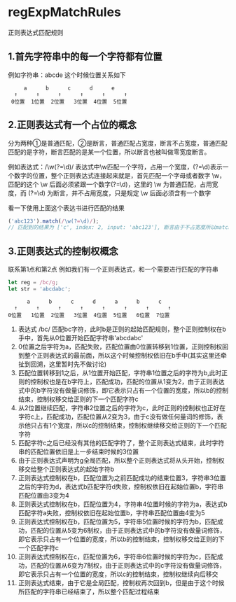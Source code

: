 # regExpMatchRules
正则表达式匹配规则

## 1.首先字符串中的每一个字符都有位置

例如字符串：abcde
这个时候位置关系如下
```
     a      b      c      d      e
  ↑      ↑      ↑      ↑      ↑      ↑
 0位置  1位置  2位置   3位置  4位置  5位置
```

## 2.正则表达式有一个占位的概念

分为两种①是普通匹配，②是断言，普通匹配占宽度，断言不占宽度，普通匹配匹配的是字符，断言匹配的是某一个位置，所以断言也被叫做零宽度断言。

例如表达式：/\w(?=\d)/
表达式中\w匹配一个字符，占用一个宽度，(?=\d)表示一个数字的位置，整个正则表达式连接起来就是，首先匹配一个字母或者数字 \w，匹配的这个 \w 后面必须紧跟一个数字(?=\d)，这里的 \w 为普通匹配，占用宽度，而 (?=\d) 为断言，并不占用宽度，只是规定 \w 后面必须含有一个数字

看一下使用上面这个表达书进行匹配的结果
```javascript
('abc123').match(/\w(?=\d)/);
// 匹配到的结果为 ['c', index: 2, input: 'abc123'], 断言由于不占宽度所以match的结果只有字符'c'
```
## 3.正则表达式的控制权概念

联系第1点和第2点
例如我们有一个正则表达式，和一个需要进行匹配的字符串
```javascript
let reg = /bc/g;
let str = 'abcdabc';
```
```
      a      b      c      d      a      b      c
  ↑      ↑      ↑      ↑      ↑      ↑      ↑      ↑
0位置   1位置  2位置   3位置  4位置  5位置   6位置  7位置
```

1) 表达式 /bc/ 匹配bc字符，此时b是正则的起始匹配规则，整个正则控制权在b手中，首先从0位置开始匹配字符串'abcdabc'<br/>
2) 0位置之后字符为a，匹配失败，匹配位置由0位置转移到1位置，正则控制权回到整个正则表达式的最前面，所以这个时候控制权依旧在b手中(其实这里还牵扯到回溯，这里暂时先不做讨论)<br/>
3) 匹配位置转移到1之后，从1位置开始匹配，字符串1位置之后的字符为b,此时正则的控制权也是在b字符上，匹配成功，匹配的位置从1变为2，由于正则表达式中的b字符没有做量词修饰，即它表示只占有一个位置的宽度，所以b的控制结束，控制权移交给正则的下一个匹配字符c<br/>
4) 从2位置继续匹配，字符串2位置之后的字符为c，此时正则的控制权也正好在字符c上，匹配成功，匹配位置从2变为3，由于c没有做任何量词的修饰，表示他只占有1个宽度，所以c的控制结束，控制权继续移交给正则的下一个匹配字符<br/>
5) 匹配字符c之后已经没有其他的匹配字符了，整个正则表达式结束，此时字符串的匹配位置依旧是上一步结束时候的3位置<br/>
6) 由于正则表达式声明为g全局匹配，所以整个正则表达式将从头开始，控制权移交给整个正则表达式的起始字符b<br/>
7) 正则表达式控制权在b，匹配位置为之前匹配成功的结束位置3，字符串3位置之后的字符为d，表达式b匹配字符d失败，控制权依旧在起始位置b，字符串匹配位置由3变为4<br/>
8) 正则表达式控制权在b，匹配位置为4，字符串4位置时候的字符为a，表达式b匹配字符a失败，控制权依旧在起始位置b，字符串匹配位置由4变为5<br/>
9) 正则表达式控制权在b，匹配位置为5，字符串5位置时候的字符为b，匹配成功，匹配的位置从5变为6制权，由于正则表达式中的b字符没有做量词修饰，即它表示只占有一个位置的宽度，所以b的控制结束，控制权移交给正则的下一个匹配字符c<br/>
10) 正则表达式控制权在c，匹配位置为6，字符串6位置时候的字符为c，匹配成功，匹配的位置从6变为7制权，由于正则表达式中的c字符没有做量词修饰，即它表示只占有一个位置的宽度，所以c的控制结束，控制权继续向后移交<br/>
11) 正则表达式结束，由于它是全局匹配，控制权再次回到b，但是由于这个时候所匹配的字符串已经结束了，所以整个匹配过程结束
